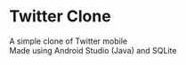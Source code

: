 # Twitter Clone
A simple clone of Twitter mobile <br/>
Made using Android Studio (Java) and SQLite <br/>

